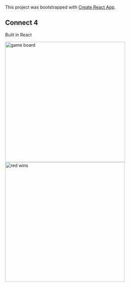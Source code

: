 This project was bootstrapped with [Create React App](https://github.com/facebook/create-react-app).

## Connect 4

Built in React

<img width="388" alt="game board" src="https://user-images.githubusercontent.com/23265724/50048105-b1009300-00bb-11e9-9ec2-9c8a7dfb0907.png">

<img width="386" alt="red wins" src="https://user-images.githubusercontent.com/23265724/50048104-b1009300-00bb-11e9-9e1b-3da579624a9b.png">
